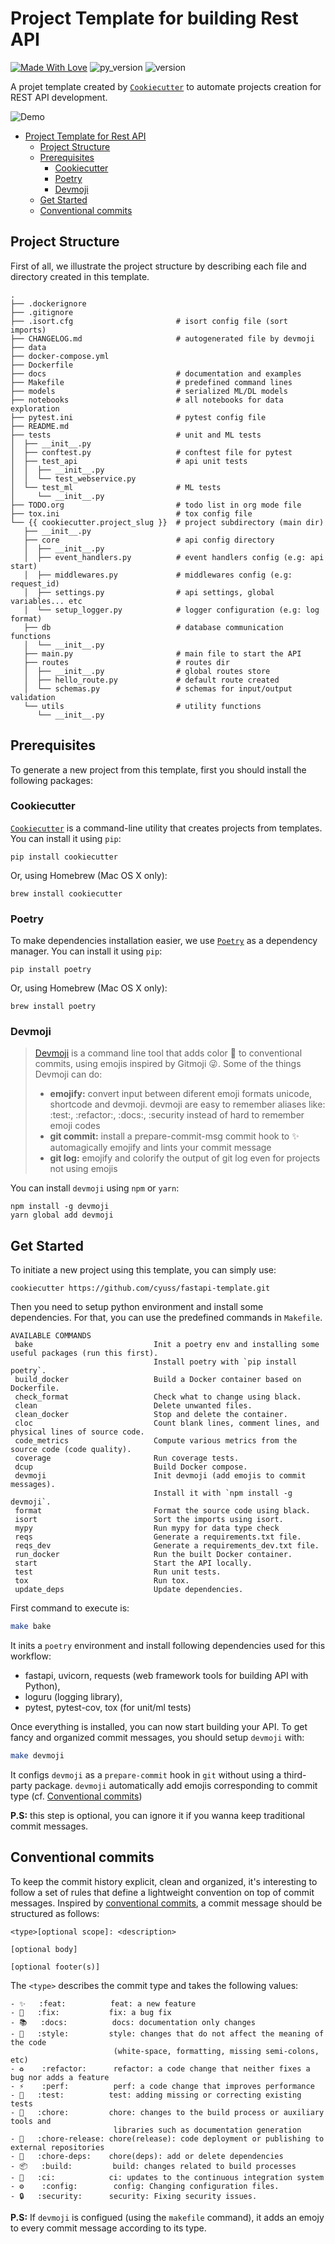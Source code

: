 # Project Template for building Rest API
[![Made With Love](https://img.shields.io/badge/Made%20With-Love-orange.svg)](https://github.com/chetanraj/awesome-github-badges)
![py_version](https://img.shields.io/badge/python-3.6_|_3.7_|_3.8-blue)
![version](https://img.shields.io/badge/version-0.1.0-gree)

A projet template created by [`Cookiecutter`](https://github.com/cookiecutter/cookiecutter) to automate projects creation for REST API development.

![Demo](assets/demo.gif)

<!-- TOC depthFrom:1 depthTo:6 withLinks:1 updateOnSave:1 orderedList:0 -->

- [Project Template for Rest API](#project-template-for-rest-api)
  - [Project Structure](#project-structure)
  - [Prerequisites](#prerequisites)
    - [Cookiecutter](#cookiecutter)
    - [Poetry](#poetry)
    - [Devmoji](#devmoji)
  - [Get Started](#get-started)
  - [Conventional commits](#conventional-commits)

<!-- /TOC -->

## Project Structure
First of all, we illustrate the project structure by describing each file and directory created in this template.

```
.
├── .dockerignore
├── .gitignore
├── .isort.cfg                       # isort config file (sort imports)
├── CHANGELOG.md                     # autogenerated file by devmoji
├── data
├── docker-compose.yml
├── Dockerfile
├── docs                             # documentation and examples
├── Makefile                         # predefined command lines
├── models                           # serialized ML/DL models
├── notebooks                        # all notebooks for data exploration
├── pytest.ini                       # pytest config file
├── README.md
├── tests                            # unit and ML tests
│  ├── __init__.py
│  ├── conftest.py                   # conftest file for pytest
│  ├── test_api                      # api unit tests
│  │  ├── __init__.py
│  │  └── test_webservice.py
│  └── test_ml                       # ML tests
│     └── __init__.py
├── TODO.org                         # todo list in org mode file
├── tox.ini                          # tox config file
└── {{ cookiecutter.project_slug }}  # project subdirectory (main dir)
   ├── __init__.py
   ├── core                          # api config directory
   │  ├── __init__.py
   │  ├── event_handlers.py          # event handlers config (e.g: api start)
   │  ├── middlewares.py             # middlewares config (e.g: request_id)
   │  ├── settings.py                # api settings, global variables... etc
   │  └── setup_logger.py            # logger configuration (e.g: log format)
   ├── db                            # database communication functions
   │  └── __init__.py
   ├── main.py                       # main file to start the API
   ├── routes                        # routes dir
   │  ├── __init__.py                # global routes store
   │  ├── hello_route.py             # default route created
   │  └── schemas.py                 # schemas for input/output validation
   └── utils                         # utility functions
      └── __init__.py
```

## Prerequisites
To generate a new project from this template, first you should install the following packages:

### Cookiecutter
[`Cookiecutter`](https://github.com/cookiecutter/cookiecutter) is a command-line utility that creates projects from templates. You can install it using `pip`:

```shell
pip install cookiecutter
```
Or, using Homebrew (Mac OS X only):
```shell
brew install cookiecutter
```

### Poetry
To make dependencies installation easier, we use [`Poetry`](https://github.com/python-poetry/poetry) as a dependency manager. You can install it using `pip`:

```shell
pip install poetry
```

Or, using Homebrew (Mac OS X only):
```shell
brew install poetry
```

### Devmoji
> [Devmoji](https://github.com/folke/devmoji) is a command line tool that adds color 🌈 to conventional commits, using emojis inspired by Gitmoji 😜.
> Some of the things Devmoji can do:
>   - **emojify:** convert input between diferent emoji formats unicode, shortcode and devmoji. devmoji are easy to remember aliases like: :test:, :refactor:, :docs:, :security instead of hard to remember emoji codes
>   - **git commit:** install a prepare-commit-msg commit hook to ✨ automagically emojify and lints your commit message
>   - **git log:** emojify and colorify the output of git log even for projects not using emojis

You can install `devmoji` using `npm` or `yarn`:
```shell
npm install -g devmoji
yarn global add devmoji
```

## Get Started
To initiate a new project using this template, you can simply use:
```shell
cookiecutter https://github.com/cyuss/fastapi-template.git
```

Then you need to setup python environment and install some dependencies. For that, you can use the predefined commands in `Makefile`.

```
AVAILABLE COMMANDS
 bake                           Init a poetry env and installing some useful packages (run this first).
                                Install poetry with `pip install poetry`.
 build_docker                   Build a Docker container based on Dockerfile.
 check_format                   Check what to change using black.
 clean                          Delete unwanted files.
 clean_docker                   Stop and delete the container.
 cloc                           Count blank lines, comment lines, and physical lines of source code.
 code_metrics                   Compute various metrics from the source code (code quality).
 coverage                       Run coverage tests.
 dcup                           Build Docker compose.
 devmoji                        Init devmoji (add emojis to commit messages).
                                Install it with `npm install -g devmoji`.
 format                         Format the source code using black.
 isort                          Sort the imports using isort.
 mypy                           Run mypy for data type check
 reqs                           Generate a requirements.txt file.
 reqs_dev                       Generate a requirements_dev.txt file.
 run_docker                     Run the built Docker container.
 start                          Start the API locally.
 test                           Run unit tests.
 tox                            Run tox.
 update_deps                    Update dependencies.
```

First command to execute is:
```zsh
make bake
```

It inits a `poetry` environment and install following dependencies used for this workflow:
- fastapi, uvicorn, requests (web framework tools for building API with Python),
- loguru (logging library),
- pytest, pytest-cov, tox (for unit/ml tests)

Once everything is installed, you can now start building your API.
To get fancy and organized commit messages, you should setup `devmoji` with:
```zsh
make devmoji
```

It configs `devmoji` as a `prepare-commit` hook in `git` without using a third-party package. `devmoji` automatically add emojis corresponding to commit type (cf. [Conventional commits](#conventional-commits))

**P.S:** this step is optional, you can ignore it if you wanna keep traditional commit messages.

## Conventional commits
To keep the commit history explicit, clean and organized, it's interesting to follow a set of rules that define a lightweight convention on top of commit messages. Inspired by [conventional commits](https://www.conventionalcommits.org/en/v1.0.0/), a commit message should be structured as follows:

```
<type>[optional scope]: <description>

[optional body]

[optional footer(s)]
```

The `<type>` describes the commit type and takes the following values:

```
- ✨   :feat:          feat: a new feature
- 🐛   :fix:           fix: a bug fix
- 📚️   :docs:          docs: documentation only changes
- 🎨   :style:         style: changes that do not affect the meaning of the code
                       (white-space, formatting, missing semi-colons, etc)
- ♻️    :refactor:      refactor: a code change that neither fixes a bug nor adds a feature
- ⚡️    :perf:          perf: a code change that improves performance
- 🚨   :test:          test: adding missing or correcting existing tests
- 🔧   :chore:         chore: changes to the build process or auxiliary tools and
                       libraries such as documentation generation
- 🚀   :chore-release: chore(release): code deployment or publishing to external repositories
- 🔗   :chore-deps:    chore(deps): add or delete dependencies
- 📦️   :build:         build: changes related to build processes
- 👷   :ci:            ci: updates to the continuous integration system
- ⚙️    :config:        config: Changing configuration files.
- 🔒️   :security:      security: Fixing security issues.
```

**P.S:** If `devmoji` is configued (using the `makefile` command), it adds an emojy to every commit message according to its type.
